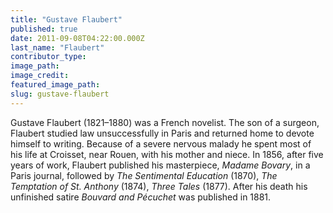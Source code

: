 ```yaml
---
title: "Gustave Flaubert"
published: true
date: 2011-09-08T04:22:00.000Z
last_name: "Flaubert"
contributor_type:
image_path:
image_credit:
featured_image_path:
slug: gustave-flaubert
---
```


Gustave Flaubert (1821–1880) was a French novelist. The son of a surgeon, Flaubert studied law unsuccessfully in Paris and returned home to devote himself to writing. Because of a severe nervous malady he spent most of his life at Croisset, near Rouen, with his mother and niece. In 1856, after five years of work, Flaubert published his masterpiece, _Madame Bovary_, in a Paris journal, followed by _The Sentimental Education_ (1870), _The Temptation of St. Anthony_ (1874), _Three Tales_ (1877). After his death his unfinished satire _Bouvard and Pécuchet_ was published in 1881.

